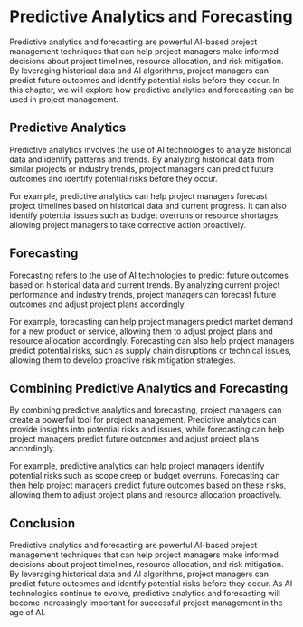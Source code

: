 Predictive Analytics and Forecasting
====================================================================================================

Predictive analytics and forecasting are powerful AI-based project management techniques that can help project managers make informed decisions about project timelines, resource allocation, and risk mitigation. By leveraging historical data and AI algorithms, project managers can predict future outcomes and identify potential risks before they occur. In this chapter, we will explore how predictive analytics and forecasting can be used in project management.

Predictive Analytics
--------------------

Predictive analytics involves the use of AI technologies to analyze historical data and identify patterns and trends. By analyzing historical data from similar projects or industry trends, project managers can predict future outcomes and identify potential risks before they occur.

For example, predictive analytics can help project managers forecast project timelines based on historical data and current progress. It can also identify potential issues such as budget overruns or resource shortages, allowing project managers to take corrective action proactively.

Forecasting
-----------

Forecasting refers to the use of AI technologies to predict future outcomes based on historical data and current trends. By analyzing current project performance and industry trends, project managers can forecast future outcomes and adjust project plans accordingly.

For example, forecasting can help project managers predict market demand for a new product or service, allowing them to adjust project plans and resource allocation accordingly. Forecasting can also help project managers predict potential risks, such as supply chain disruptions or technical issues, allowing them to develop proactive risk mitigation strategies.

Combining Predictive Analytics and Forecasting
----------------------------------------------

By combining predictive analytics and forecasting, project managers can create a powerful tool for project management. Predictive analytics can provide insights into potential risks and issues, while forecasting can help project managers predict future outcomes and adjust project plans accordingly.

For example, predictive analytics can help project managers identify potential risks such as scope creep or budget overruns. Forecasting can then help project managers predict future outcomes based on these risks, allowing them to adjust project plans and resource allocation proactively.

Conclusion
----------

Predictive analytics and forecasting are powerful AI-based project management techniques that can help project managers make informed decisions about project timelines, resource allocation, and risk mitigation. By leveraging historical data and AI algorithms, project managers can predict future outcomes and identify potential risks before they occur. As AI technologies continue to evolve, predictive analytics and forecasting will become increasingly important for successful project management in the age of AI.
